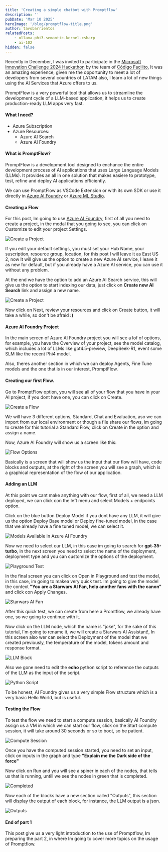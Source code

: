 ```yaml
---
title: 'Creating a simple chatbot with Promptflow'
description: ''
pubDate: 'Mar 10 2025'
heroImage: '/blog/promptflow-title.png'
author: tavobarrientos
relatedPosts:
    - ollama-phi3-semantic-kernel-csharp
    - ai-102
hidden: false
---
```


Recently in December, I was invited to participate in the [Microsoft Innovation Challenge 2024 Hackathon](https://techcommunity.microsoft.com/discussions/azure/announcing-the-innovation-challenge-2024/4105684) by the team of [C&oacute;digo Facilito](https://www.codigofacilito.com), It was an amazing experience, given me the opportunity to meet a lot of developers from several countries of LATAM also, I learn a lot of new things using the AI Services that Azure offers to us.

PromptFlow is a very powerful tool that allows us to streamline the development cycle of a LLM-based application, it helps us to create production-ready LLM apps very fast.

#### What I need?

- Azure Subscription
- Azure Resources:
  - Azure AI Search
  - Azure AI Foundry

#### What is PromptFlow?

PromptFlow is a development tool designed to enchance the entire development process of AI applications that uses Large Language Models (LLMs).
It provides an all in one solution that makes easiere to prototype, test, refine and deploy AI applications efficiently.

We can use PromptFlow as VSCode Extension or with its own SDK or use it directly in [Azure AI Foundry](https://ai.azure.com) or [Azure ML Studio](https://ml.azure.com).

#### Creating a Flow

For this post, Im going to use [Azure AI Foundry](https://ai.azure.com), first of all you need to create a project, in the modal that you going to see, you can click on Customize to edit your project Settings.

![Create a Project](/blog/promptflow/settings.png)

If you edit your default settings, you must set your Hub Name, your suscription, resource group, location, for this post I will leave it as East US 2, now It will give us the option to create a new Azure AI service, I leave it as new for default, but if you already have a Azure AI service, you can use it without any problem.

At the end we have the option to add an Azure AI Search service, this will give us the option to start indexing our data, just click on **Create new AI Search** link and assign a new name.

![Create a Project](/blog/promptflow/search.png)

Now click on Next, review your resources and click on Create button, it will take a while, so don't be afraid **:)**

#### Azure AI Foundry Project

In the main screen of Azure AI Foundry project you will see a lof of options, for example, you have the Overview of your project, see the model catalog, which includes a lot of LLMs like gpt4.5-preview, DeepSeek-R1, event some SLM like the recent Phi4 model.

Also, theres another section in which we can deploy Agents, Fine Tune models and the one that is in our interest, PromptFlow.

#### Creating our first Flow.

Go to PromptFlow option, you will see all of your flow that you have in your AI project, if you dont have one, you can click on Create.

![Create a Flow](/blog/promptflow/create_flow.png)

We will have 3 different options, Standard, Chat and Evaluation, aso we can import from our local environment or though a file share our flows, im going to create for this tutorial a Standard Flow, click on Create in the option and assign a name.

Now, Azure AI Foundry will show us a screen like this:

![Flow Options](/blog/promptflow/flow.png)

Basically is a screen that will show us the input that our flow will have, code blocks and outputs, at the right of the screen you will see a graph, which is a graphical representation of the flow of our application.

#### Adding an LLM

At this point we cant make anything with our flow, first of all, we need a LLM deployed, we can click con the left menu and select Models + endpoints option.

Click on the blue button Deploy Model if you dont have any LLM, it will give us the option Deploy Base model or Deploy fine-tuned model, in the case that we already have a fine tuned model, we can select it.

![Models Available in Azure AI Foundry](/blog/promptflow/models.png)

Now we need to select our LLM, in this case im going to search for **gpt-35-turbo**, in the next screen you need to select the name of the deployment, deployment type and you can customize the options of the deployment.

![Playground Test](/blog/promptflow/playground.png)

In the final screen you can click on Open in Playground and test the model, in this case, im going to makea very quick test.
Im going to give the model the context **"You are a Starwars AI Fan, help another fans with the canon"** and click con Apply Changes.

![Starwars AI Fan](/blog/promptflow/playground_test.png)

After this quick test, we can create from here a Promtflow, we already have one, so we going to continue with it.

Now click on the LLM node, which the name is "joke", for the sake of this tutorial, I'm going to rename it, we will create a Starwars AI Assistant!,
In this screen also wer can select the Deployment of the model that we created previously, the temperature of the model, tokens amount and response format.

![LLM Block](/blog/promptflow/llm_block.png)

Also we gone need to edit the **echo** python script to reference the outputs of the LLM as the input of the script.

![Python Script](/blog/promptflow/python_script.png)

To be honest, AI Foundry gives us a very simple Flow structure which is a very basic Hello World, but is useful.

#### Testing the Flow

To test the flow we need to start a compute session, basically AI Foundry assign us a VM in which we can start our flow, click on the Start compute session, it will take around 30 seconds or so to boot, so be patient.

![Compute Session](/blog/promptflow/compute_session.png)

Once you have the computed session started, you need to set an input, click on inputs in the graph and type **"Explain me the Dark side of the force"**

Now click on Run and you will see a spiner in each of the nodes, that tells us that is running, untill we see the nodes in green that is completed.

![Completed](/blog/promptflow/completed.png)

Now each of the blocks have a new section called "Outputs", this section will display the output of each block, for instance, the LLM output is a json.

![Outputs](/blog/promptflow/outputs.png)

#### End of part 1

This post give us a very light introduction to the use of Promptflow, Im preparing the part 2, in where Im going to cover more topics on the usage of Promptflow.
